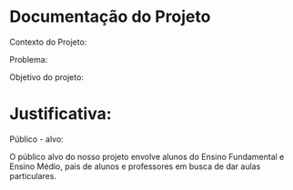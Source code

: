 # Documentação do Projeto

Contexto do Projeto:


Problema:



Objetivo do projeto:



# Justificativa:



Público - alvo: 

O público alvo do nosso projeto envolve alunos do Ensino Fundamental e Ensino Médio, pais de alunos e professores em busca de dar aulas particulares. 
